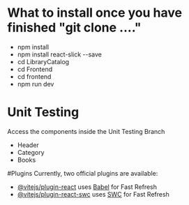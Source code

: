 # What to install once you have finished "git clone ...."
- npm install
- npm install react-slick --save
- cd LibraryCatalog
- cd Frontend
- cd frontend
- npm run dev

# Unit Testing
Access the components inside the Unit Testing Branch  
- Header
- Category
- Books

#Plugins
Currently, two official plugins are available:  
- [@vitejs/plugin-react](https://github.com/vitejs/vite-plugin-react/blob/main/packages/plugin-react/README.md) uses [Babel](https://babeljs.io/) for Fast Refresh
- [@vitejs/plugin-react-swc](https://github.com/vitejs/vite-plugin-react-swc) uses [SWC](https://swc.rs/) for Fast Refresh
